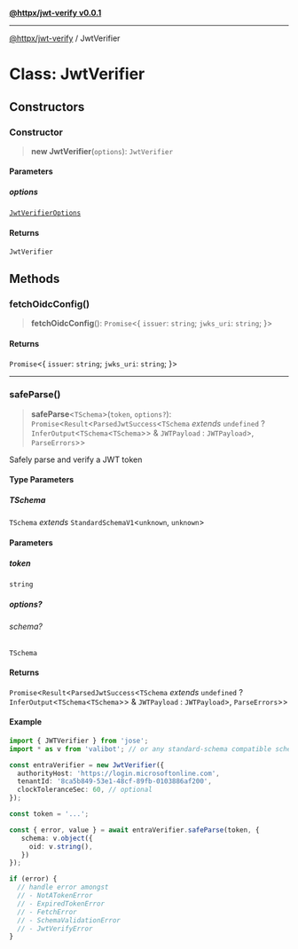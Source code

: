 [**@httpx/jwt-verify v0.0.1**](../README.md)

***

[@httpx/jwt-verify](../README.md) / JwtVerifier

# Class: JwtVerifier

## Constructors

### Constructor

> **new JwtVerifier**(`options`): `JwtVerifier`

#### Parameters

##### options

[`JwtVerifierOptions`](../type-aliases/JwtVerifierOptions.md)

#### Returns

`JwtVerifier`

## Methods

### fetchOidcConfig()

> **fetchOidcConfig**(): `Promise`\<\{ `issuer`: `string`; `jwks_uri`: `string`; \}\>

#### Returns

`Promise`\<\{ `issuer`: `string`; `jwks_uri`: `string`; \}\>

***

### safeParse()

> **safeParse**\<`TSchema`\>(`token`, `options?`): `Promise`\<`Result`\<`ParsedJwtSuccess`\<`TSchema` *extends* `undefined` ? `InferOutput`\<`TSchema`\<`TSchema`\>\> & `JWTPayload` : `JWTPayload`\>, `ParseErrors`\>\>

Safely parse and verify a JWT token

#### Type Parameters

##### TSchema

`TSchema` *extends* `StandardSchemaV1`\<`unknown`, `unknown`\>

#### Parameters

##### token

`string`

##### options?

###### schema?

`TSchema`

#### Returns

`Promise`\<`Result`\<`ParsedJwtSuccess`\<`TSchema` *extends* `undefined` ? `InferOutput`\<`TSchema`\<`TSchema`\>\> & `JWTPayload` : `JWTPayload`\>, `ParseErrors`\>\>

#### Example

```typescript
import { JWTVerifier } from 'jose';
import * as v from 'valibot'; // or any standard-schema compatible schema library

const entraVerifier = new JwtVerifier({
  authorityHost: 'https://login.microsoftonline.com',
  tenantId: '8ca5b849-53e1-48cf-89fb-0103886af200',
  clockToleranceSec: 60, // optional
});

const token = '...';

const { error, value } = await entraVerifier.safeParse(token, {
   schema: v.object({
     oid: v.string(),
   })
});

if (error) {
  // handle error amongst
  // - NotATokenError
  // - ExpiredTokenError
  // - FetchError
  // - SchemaValidationError
  // - JwtVerifyError
}
```
